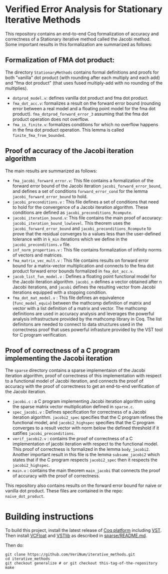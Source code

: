 # Verified Error Analysis for Stationary Iterative Methods

This repository contains an end-to-end Coq formalization of accuracy and correctness of a Stationary iterative method called the Jacobi method.
Some important results in this formalization are summarized as follows:

## Formalization of FMA dot product:
The directory `StationaryMethods` contains formal definitions and proofs for both "vanilla" dot product (with rounding after each multiply and each add) and 
"fma dot product" (that uses fused multiply-add with no rounding of the multiplies).

- `dotprod_model.v`: defines vanilla dot product and fma dot product.
- `fma_dot_acc.v`: formalizes a result on the forward error bound (rounding error between a real model and a floating point model for the fma dot product).
`fma_dotprod_forward_error_3` assuming that the fma dot product operation does not overflow.
- `fma_is_finite.v`: formalizes conditions for which no overflow happens in the fma dot product operation. This lemma is called `finite_fma_from_bounded`.

## Proof of accuracy of the Jacobi iteration algorithm
The main results are summarized as follows:
- `fma_jacobi_forward_error.v`: This file contains a formalization of the forward error bound of the Jacobi iteration `jacobi_forward_error_bound`, and defines a set of
conditions `forward_error_cond` for the lemma `jacobi_forward_error_bound` to hold.
- `jacobi_preconditions.v` : This file defines a set of conditions that need to hold for the convergence of a Jacobi iteration algorithm. These conditions are defined as
`jacobi_preconditions_Rcompute`. 
- `jacobi_iteration_bound.v`: This file contains the main proof of accuracy: `jacobi_iteration_bound_lowlevel`. This theorem uses the `jacobi_forward_error_bound` and `jacobi_preconditions_Rcompute` to prove that the residual converges to a values less than the user-defined tolerance with in `k_min` iterations which we define in the `jacobi_preconditions.v` file.
- `inf_norm_properties.v` : This file contains formalization of infinity norms of vectors and matrices.
- `fma_matrix_vec_mult.v` : This file contains results on forward error bound for a matrix-vector multiplication and connects to the fma dot product forward error bounds formalized in `fma_dot_acc.v`.
- `jacob_list_fun_model.v` : Defines a floating point functional model for the Jacobi iteration algorithm. `jacobi_n` defines a vector obtained after n Jacobi iterations, and `jacobi` defines the resulting vector from Jacobi iterations equipped with a stopping condition.
- `fma_dot_mat_model.v` : This file defines an equivalence (`func_model_equiv`) between the mathcomp definition of matrix and vector with a list definition of a matrix and vector. The mathcomp definitions are used in accuracy analysis and leverages the powerful analysis infrastructure provided by the mathcomp library in Coq. The list
definitons are needed to connect to data structures used in the correctness proof that uses powerful infrasture provided by the VST tool for C program verification.


## Proof of correctness of a C program implementing the Jacobi iteration
The `sparse` directory contains a sparse implementaion of the Jacobi iteration algorithm, proof of correctness of this implementation with respect to a functional model 
of Jacobi iteration, and connects the proof of accuracy with the proof of correctness to get an end-to-end verification of the Jacobi iteration.

- `jacobi.c` : a C program implementing Jacobi iteration algorithm using the sparse matrix vector multiplication defined in `sparse.c`.
- `spec_jacobi.v` : Defines specification for correctness of a Jacobi iteration algorithm. `jacobi2_spec` specifies that the C program refines the functional model, and 
`jacobi2_highspec` specifies that the C program converges to a result vector with norm below the defined threshold if it satifies `jacobi_preconditions`.
- `verif_jacobi2.v` : contains the proof of correctness of a C implementation of jacobi iteration with respect to the functional model. This proof of correctness is
formalized in the lemma `body_jacobi2`. Another important result in this file is the lemma `subsume_jacobi2` which states that if the C program respects `jacobi2_spec` then it respects the `jacobi2_highspec`.
- `main.v` : contains the main theorem `main_jacobi` that connects the proof of accuracy with the proof of correctness.

This repository also contains results on the forward error bound for naive or vanilla dot product. These files are contained in the repo: `naive_dot_product`.

# Building instructions
To build this project, install the latest release of [Coq platform](https://github.com/coq/platform) including [VST](https://github.com/PrincetonUniversity/VST).  Then install [VCFloat](https://github.com/VeriNum/vcfloat)
and [VSTlib](https://github.com/PrincetonUniversity/VST/lib)
as described in [sparse/README.md](sparse/README.md).

Then do:
```
git clone https://github.com/VeriNum/iterative_methods.git
cd iterative_methods
git checkout generalize # or git checkout this-tag-of-the-repository
make
```


